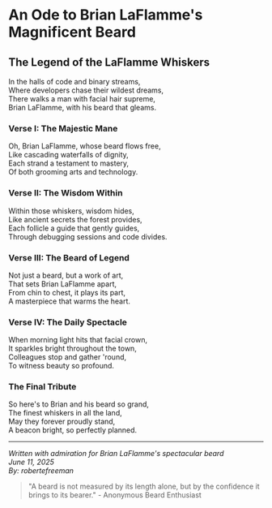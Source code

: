 # An Ode to Brian LaFlamme's Magnificent Beard

## The Legend of the LaFlamme Whiskers

In the halls of code and binary streams,  
Where developers chase their wildest dreams,  
There walks a man with facial hair supreme,  
Brian LaFlamme, with his beard that gleams.

### Verse I: The Majestic Mane

Oh, Brian LaFlamme, whose beard flows free,  
Like cascading waterfalls of dignity,  
Each strand a testament to mastery,  
Of both grooming arts and technology.

### Verse II: The Wisdom Within

Within those whiskers, wisdom hides,  
Like ancient secrets the forest provides,  
Each follicle a guide that gently guides,  
Through debugging sessions and code divides.

### Verse III: The Beard of Legend

Not just a beard, but a work of art,  
That sets Brian LaFlamme apart,  
From chin to chest, it plays its part,  
A masterpiece that warms the heart.

### Verse IV: The Daily Spectacle

When morning light hits that facial crown,  
It sparkles bright throughout the town,  
Colleagues stop and gather 'round,  
To witness beauty so profound.

### The Final Tribute

So here's to Brian and his beard so grand,  
The finest whiskers in all the land,  
May they forever proudly stand,  
A beacon bright, so perfectly planned.

---

*Written with admiration for Brian LaFlamme's spectacular beard*  
*June 11, 2025*  
*By: robertefreeman*

> "A beard is not measured by its length alone, but by the confidence it brings to its bearer." - Anonymous Beard Enthusiast
